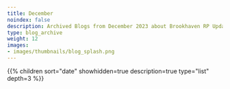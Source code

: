 ```yaml
---
title: December
noindex: false
description: Archived Blogs from December 2023 about Brookhaven RP Updates, exciting news, and new findings
type: blog_archive
weight: 12
images:
- images/thumbnails/blog_splash.png
---
```




{{% children sort="date" showhidden=true description=true type="list" depth=3 %}}
